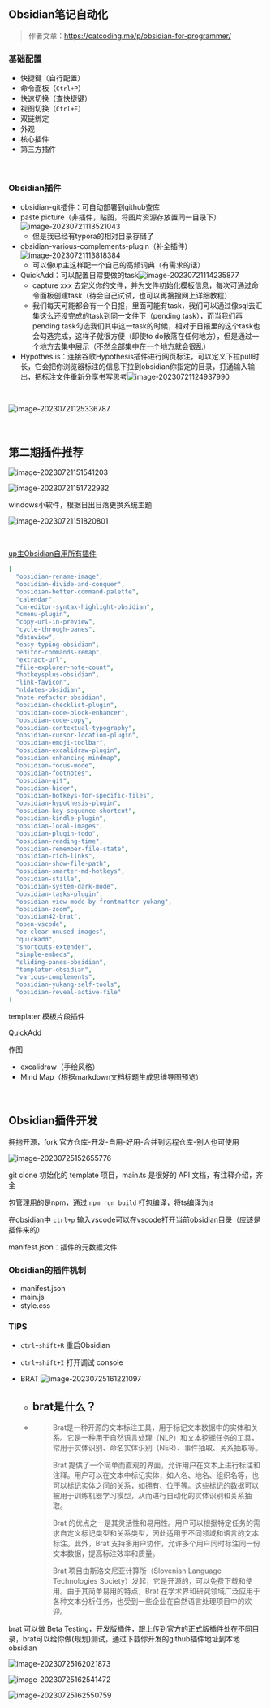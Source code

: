 ## Obsidian笔记自动化

> 作者文章：https://catcoding.me/p/obsidian-for-programmer/

### 基础配置

- 快捷键（自行配置）
- 命令面板（`Ctrl+P`）
- 快速切换（查快捷键）
- 视图切换（`Ctrl+E`）
- 双链绑定
- 外观
- 核心插件
- 第三方插件

​	

### Obsidian插件

- obsidian-git插件：可自动部署到github查库
- paste picture（非插件，贴图，将图片资源存放置同一目录下）![image-20230721113521043](Obsidian.assets/image-20230721113521043.png)
  - 但是我已经有typora的相对目录存储了
- obsidian-various-complements-plugin（补全插件）![image-20230721113818384](Obsidian.assets/image-20230721113818384.png)
  - 可以像up主这样配一个自己的高频词典（有需求的话）
- QuickAdd：可以配置日常要做的task![image-20230721114235877](Obsidian.assets/image-20230721114235877.png)
  - capture xxx 去定义你的文件，并为文件初始化模板信息，每次可通过命令面板创建task（待会自己试试，也可以再搜搜网上详细教程）
  - 我们每天可能都会有一个日报，里面可能有task，我们可以通过像sql去汇集这么还没完成的task到同一文件下（pending task），而当我们再pending task勾选我们其中这一task的时候，相对于日报里的这个task也会勾选完成，这样子就很方便（即使to do散落在任何地方），但是通过一个地方去集中展示（不然全部集中在一个地方就会很乱）
- Hypothes.is：连接谷歌Hypothesis插件进行网页标注，可以定义下拉pull时长，它会把你浏览器标注的信息下拉到obsidian你指定的目录，打通输入输出，把标注文件重新分享书写思考![image-20230721124937990](Obsidian.assets/image-20230721124937990.png)

​	

![image-20230721125336787](Obsidian.assets/image-20230721125336787.png)

​	

## 第二期插件推荐

![image-20230721151541203](Obsidian.assets/image-20230721151541203.png)

 ![image-20230721151722932](Obsidian.assets/image-20230721151722932.png)

windows小软件，根据日出日落更换系统主题

![image-20230721151820801](Obsidian.assets/image-20230721151820801.png)

​	

[up主Obsidian自用所有插件](https://github.com/chenyukang/share/blob/main/tools/obsidian/community-plugins.json)

```json
[
  "obsidian-rename-image",
  "obsidian-divide-and-conquer",
  "obsidian-better-command-palette",
  "calendar",
  "cm-editor-syntax-highlight-obsidian",
  "cmenu-plugin",
  "copy-url-in-preview",
  "cycle-through-panes",
  "dataview",
  "easy-typing-obsidian",
  "editor-commands-remap",
  "extract-url",
  "file-explorer-note-count",
  "hotkeysplus-obsidian",
  "link-favicon",
  "nldates-obsidian",
  "note-refactor-obsidian",
  "obsidian-checklist-plugin",
  "obsidian-code-block-enhancer",
  "obsidian-code-copy",
  "obsidian-contextual-typography",
  "obsidian-cursor-location-plugin",
  "obsidian-emoji-toolbar",
  "obsidian-excalidraw-plugin",
  "obsidian-enhancing-mindmap",
  "obsidian-focus-mode",
  "obsidian-footnotes",
  "obsidian-git",
  "obsidian-hider",
  "obsidian-hotkeys-for-specific-files",
  "obsidian-hypothesis-plugin",
  "obsidian-key-sequence-shortcut",
  "obsidian-kindle-plugin",
  "obsidian-local-images",
  "obsidian-plugin-todo",
  "obsidian-reading-time",
  "obsidian-remember-file-state",
  "obsidian-rich-links",
  "obsidian-show-file-path",
  "obsidian-smarter-md-hotkeys",
  "obsidian-stille",
  "obsidian-system-dark-mode",
  "obsidian-tasks-plugin",
  "obsidian-view-mode-by-frontmatter-yukang",
  "obsidian-zoom",
  "obsidian42-brat",
  "open-vscode",
  "oz-clear-unused-images",
  "quickadd",
  "shortcuts-extender",
  "simple-embeds",
  "sliding-panes-obsidian",
  "templater-obsidian",
  "various-complements",
  "obsidian-yukang-self-tools",
  "obsidian-reveal-active-file"
]
```

templater 模板片段插件

QuickAdd

作图

- excalidraw（手绘风格）
- Mind Map（根据markdown文档标题生成思维导图预览）

​	

## Obsidian插件开发

拥抱开源，fork 官方仓库-开发-自用-好用-合并到远程仓库-别人也可使用

![image-20230725152655776](Obsidian.assets/image-20230725152655776.png)

git clone 初始化的 template 项目，main.ts 是很好的 API 文档，有注释介绍，齐全

包管理用的是npm，通过 `npm run build` 打包编译，将ts编译为js

在obsidian中 `ctrl+p` 输入vscode可以在vscode打开当前obsidian目录（应该是插件来的）

manifest.json：插件的元数据文件

### Obsidian的插件机制

- manifest.json
- main.js
- style.css

### TIPS

- `ctrl+shift+R` 重启Obsidian

- `ctrl+shift+I` 打开调试 console

- BRAT ![image-20230725161221097](Obsidian.assets/image-20230725161221097.png)

  - ## brat是什么？

  - > Brat是一种开源的文本标注工具，用于标记文本数据中的实体和关系。它是一种用于自然语言处理（NLP）和文本挖掘任务的工具，常用于实体识别、命名实体识别（NER）、事件抽取、关系抽取等。
    >
    > Brat 提供了一个简单而直观的界面，允许用户在文本上进行标注和注释。用户可以在文本中标记实体，如人名、地名、组织名等，也可以标记实体之间的关系，如拥有、位于等。这些标记的数据可以被用于训练机器学习模型，从而进行自动化的实体识别和关系抽取。
    >
    > Brat 的优点之一是其灵活性和易用性。用户可以根据特定任务的需求自定义标记类型和关系类型，因此适用于不同领域和语言的文本标注。此外，Brat 支持多用户协作，允许多个用户同时标注同一份文本数据，提高标注效率和质量。
    >
    > Brat 项目由斯洛文尼亚计算所（Slovenian Language Technologies Society）发起，它是开源的，可以免费下载和使用。由于其简单易用的特点，Brat 在学术界和研究领域广泛应用于各种文本分析任务，也受到一些企业在自然语言处理项目中的欢迎。

brat 可以做 Beta Testing，开发版插件，跟上传到官方的正式版插件处在不同目录，brat可以给你做(规划)测试，通过下载你开发的github插件地址到本地obsidian

![image-20230725162021873](Obsidian.assets/image-20230725162021873.png)

![image-20230725162541472](Obsidian.assets/image-20230725162541472.png)

![image-20230725162550759](Obsidian.assets/image-20230725162550759.png)

